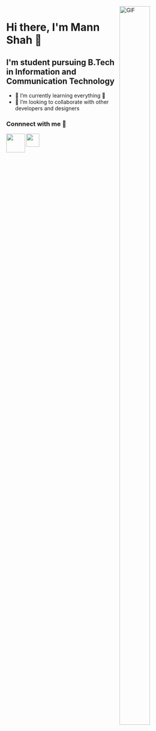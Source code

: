 <img align="right" width=40% height=70% alt="GIF" src="https://media.tenor.com/images/b7939d73d32cb3ce5e48a80dd35dc599/tenor.gif"/>

# Hi there, I'm Mann Shah 👋 
## I'm student pursuing B.Tech in Information and Communication Technology 

- 🌱 I’m currently learning everything 🤣
- 👯 I’m looking to collaborate with other developers and designers

### Connnect with me 📝

[<img align="left" width="50px" src="https://c.tenor.com/x0C6aBxEdOEAAAAj/instagram-sign-on-instagram.gif" />](https://www.instagram.com/__mann_13_/)
[<img align="left" width="35px" src="https://media.tenor.com/images/17934898a37921bf04e99f7e52af6f9a/tenor.gif" />](mailto:mannjshah01@gmail.com)
<!--
**Mann-tech13/Mann-tech13** is a ✨ _special_ ✨ repository because its `README.md` (this file) appears on your GitHub profile.

Here are some ideas to get you started:

- 🔭 I’m currently working on ...
- 🌱 I’m currently learning ...
- 👯 I’m looking to collaborate on ...
- 🤔 I’m looking for help with ...
- 💬 Ask me about ...
- 📫 How to reach me: ...
- 😄 Pronouns: ...
- ⚡ Fun fact: ...
-->



